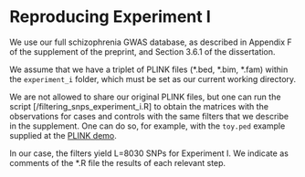 # Reproducing Experiment I
We use our full schizophrenia GWAS database,
as described in Appendix F of the supplement of the preprint,
and Section 3.6.1 of the dissertation.

We assume that we have a triplet of PLINK files (\*.bed, \*.bim, \*.fam) within the `experiment_i` folder,
which must be set as our current working directory.

We are not allowed to share our original PLINK files, but one can run the script [/filtering_snps_experiment_i.R] to obtain
the matrices with the observations for cases and controls with the same filters that we describe in the
supplement. One can do so, for example, with the `toy.ped` example supplied at the [PLINK demo](https://www.cog-genomics.org/plink/1.9/).

In our case, the filters yield L=8030 SNPs for Experiment I. We indicate as comments of the
*.R file the results of each relevant step.
